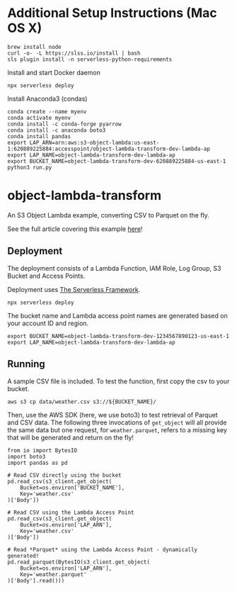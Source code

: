 # Additional Setup Instructions (Mac OS X)

```
brew install node
curl -o- -L https://slss.io/install | bash
sls plugin install -n serverless-python-requirements
```

Install and start Docker daemon

```
npx serverless deploy
```

Install Anaconda3 (condas)

```
conda create --name myenv
conda activate myenv
conda install -c conda-forge pyarrow
conda install -c anaconda boto3
conda install pandas
export LAP_ARN=arn:aws:s3-object-lambda:us-east-1:620889225884:accesspoint/object-lambda-transform-dev-lambda-ap
export LAP_NAME=object-lambda-transform-dev-lambda-ap
export BUCKET_NAME=object-lambda-transform-dev-620889225884-us-east-1
python3 run.py
```

# object-lambda-transform

An S3 Object Lambda example, converting CSV to Parquet on the fly.

See the full article covering this example [here](https://eoins.medium.com/using-s3-object-lambdas-to-generate-and-transform-on-the-fly-874b0f27fb84)!

## Deployment

The deployment consists of a Lambda Function, IAM Role, Log Group, S3 Bucket and Access Points.

Deployment uses [The Serverless Framework](https://serverless.com).

```
npx serverless deploy
```

The bucket name and Lambda access point names are generated based on your account ID and region.

```
export BUCKET_NAME=object-lambda-transform-dev-1234567890123-us-east-1
export LAP_NAME=object-lambda-transform-dev-lambda-ap
```

## Running

A sample CSV file is included. To test the function, first copy the csv to your bucket.

```
aws s3 cp data/weather.csv s3://${BUCKET_NAME}/
```

Then, use the AWS SDK (here, we use boto3) to test retrieval of Parquet and CSV data.
The following three invocations of `get_object` will all provide the same data but one request,
for `weather.parquet`, refers to a missing key that will be generated and return on the fly!

```
from io import BytesIO
import boto3
import pandas as pd

# Read CSV directly using the bucket
pd.read_csv(s3_client.get_object(
    Bucket=os.environ['BUCKET_NAME'],
    Key='weather.csv'
)['Body'])

# Read CSV using the Lambda Access Point
pd.read_csv(s3_client.get_object(
    Bucket=os.environ['LAP_ARN'],
    Key='weather.csv'
)['Body'])

# Read *Parquet* using the Lambda Access Point - dynamically generated!
pd.read_parquet(BytesIO(s3_client.get_object(
    Bucket=os.environ['LAP_ARN'],
    Key='weather.parquet'
)['Body'].read()))
```


